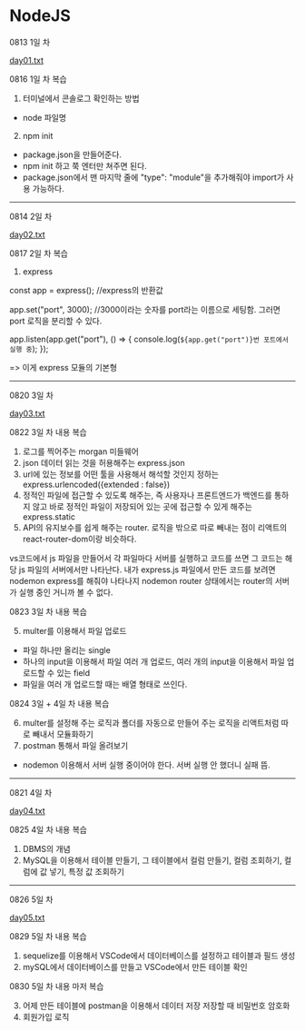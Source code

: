 # NodeJS

0813 1일 차

[day01.txt](https://github.com/hyounji375/NodeJS/files/9333037/day01.txt)

0816 1일 차 복습

1. 터미널에서 콘솔로그 확인하는 방법
  - node 파일명
 
2. npm init
  - package.json을 만들어준다.
  - npm init 하고 쭉 엔터만 쳐주면 된다.
  - package.json에서 맨 마지막 줄에 "type": "module"을 추가해줘야 import가 사용 가능하다.
  
--------------------------------------------------------------------------------------------------------------------------------------

0814 2일 차

[day02.txt](https://github.com/hyounji375/NodeJS/files/9333039/day02.txt)

0817 2일 차 복습

1. express 

const app = express();
//express의 반환값

app.set("port", 3000);
//3000이라는 숫자를 port라는 이름으로 세팅함. 그러면 port 로직을 분리할 수 있다.

app.listen(app.get("port"), () => {
  console.log(`${app.get("port")}번 포트에서 실행 중`);
});

=> 이게 express 모듈의 기본형

--------------------------------------------------------------------------------------------------------------------------------------

0820 3일 차

[day03.txt](https://github.com/hyounji375/NodeJS/files/9387283/day03.txt)

0822 3일 차 내용 복습

1. 로그를 찍어주는 morgan 미들웨어
2. json 데이터 읽는 것을 허용해주는 express.json
3. url에 있는 정보를 어떤 툴을 사용해서 해석할 것인지 정하는 express.urlencoded({extended : false})
4. 정적인 파일에 접근할 수 있도록 해주는, 즉 사용자나 프론트엔드가 백엔드를 통하지 않고 바로 정적인 파일이 저장되어 있는 곳에 접근할 수 있게 해주는 express.static
5. API의 유지보수를 쉽게 해주는 router. 
   로직을 밖으로 따로 빼내는 점이 리액트의 react-router-dom이랑 비슷하다.
   
vs코드에서 js 파일을 만들어서 각 파일마다 서버를 실행하고 코드를 쓰면 그 코드는 해당 js 파일의 서버에서만 나타난다.
내가 express.js 파일에서 만든 코드를 보려면 nodemon express를 해줘야 나타나지 nodemon router 상태에서는 router의 서버가 실행 중인 거니까 볼 수 없다.

0823 3일 차 내용 복습

5. multer를 이용해서 파일 업로드 
  - 파일 하나만 올리는 single
  - 하나의 input을 이용해서 파일 여러 개 업로드, 여러 개의 input을 이용해서 파일 업로드할 수 있는 field
  - 파일을 여러 개 업로드할 때는 배열 형태로 쓰인다.
 
 0824 3일 + 4일 차 내용 복습
 
 6. multer를 설정해 주는 로직과 폴더를 자동으로 만들어 주는 로직을 리액트처럼 따로 빼내서 모듈화하기
 7. postman 통해서 파일 올려보기
  - nodemon 이용해서 서버 실행 중이어야 한다. 서버 실행 안 했더니 실패 뜸.
  
--------------------------------------------------------------------------------------------------------------------------------------

0821 4일 차

[day04.txt](https://github.com/hyounji375/NodeJS/files/9389179/day04.txt)

0825 4일 차 내용 복습

1. DBMS의 개념
2. MySQL을 이용해서 테이블 만들기, 그 테이블에서 컬럼 만들기, 컬럼 조회하기, 컬럼에 값 넣기, 특정 값 조회하기

--------------------------------------------------------------------------------------------------------------------------------------

0826 5일 차

[day05.txt](https://github.com/hyounji375/NodeJS/files/9438100/day05.txt)

0829 5일 차 내용 복습

1. sequelize를 이용해서 VSCode에서 데이터베이스를 설정하고 테이블과 필드 생성
2. mySQL에서 데이터베이스를 만들고 VSCode에서 만든 테이블 확인

0830 5일 차 내용 마저 복습

3. 어제 만든 테이블에 postman을 이용해서 데이터 저장
   저장할 때 비밀번호 암호화
4. 회원가입 로직

